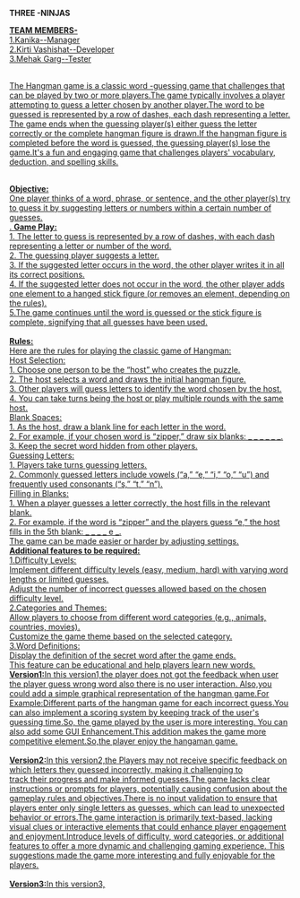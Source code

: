 <b>THREE -NINJAS </b><br>

<b><u>TEAM MEMBERS-</b><br>
   1.Kanika--Manager<br>
   2.Kirti Vashishat--Developer<br>
   3.Mehak Garg--Tester<br><br>
   
   The Hangman game is a classic word -guessing game that challenges that can be played by two or more players.The game typically involves a player attempting 
    to guess a letter chosen by another player.The word to be guessed is represented by a row of dashes, each dash representing a letter. The game ends when the 
   guessing player(s) either guess the letter correctly or the complete hangman figure is drawn.If the hangman figure is completed before the word is guessed, the 
   guessing player(s) lose the game.It's a fun and engaging  game that challenges players' vocabulary, deduction, and spelling skills.<br><br>

   <b><u>Objective:</b></u><br>
   One player thinks of a word, phrase, or sentence, and the other player(s) try to guess it by suggesting letters or numbers within a certain number of guesses. 
   <br>.
   <b><u>Game Play:</b></u><br>
     1. The letter to guess is represented by a row of dashes, with each dash representing a letter or number of the word.<br>
     2. The guessing player suggests a letter.<br>
     3. If the suggested letter occurs in the word, the other player writes it in all its correct positions.<br>
     4. If the suggested letter does not occur in the word, the other player adds one element to a hanged stick figure (or removes an element, depending on the 
        rules).<br>
     5.The game continues until the word is guessed or the stick figure is complete, signifying that all guesses have been used.<br><br>
     <b><u>Rules:</b></u><br>
     Here are the rules for playing the classic game of Hangman:<br>
      <u>Host Selection:<br>
         1. Choose one person to be the “host” who creates the puzzle.<br>
         2. The host selects a word and draws the initial hangman figure.<br>
         3. Other players will guess letters to identify the word chosen by the host.<br>
         4. You can take turns being the host or play multiple rounds with the same host.<br>
      <u> Blank Spaces:<br>
         1. As the host, draw a blank line for each letter in the word.<br>
         2. For example, if your chosen word is “zipper,” draw six blanks: _ _ _ _ _ _.<br>
         3. Keep the secret word hidden from other players.<br>
      <u> Guessing Letters:<br>
         1. Players take turns guessing letters.<br>
         2. Commonly guessed letters include vowels (“a,” “e,” “i,” “o,” “u”) and frequently used consonants (“s,” “t,” “n”).<br>
      <u>Filling in Blanks:<br>
         1. When a player guesses a letter correctly, the host fills in the relevant blank.<br>
         2. For example, if the word is “zipper” and the players guess “e,” the host fills in the 5th blank: _ _ _ _ e _.<br>
      The game can be made easier or harder by adjusting settings.<br>
     <u><b>Additional features to be required:</u></b><br>
        <u> 1.Difficulty Levels:<br>
             Implement different difficulty levels (easy, medium, hard) with varying word lengths or limited guesses.<br>
             Adjust the number of incorrect guesses allowed based on the chosen difficulty level.<br>
         <u>2.Categories and Themes:<br>
              Allow players to choose from different word categories (e.g., animals, countries, movies).<br>
              Customize the game theme based on the selected category.<br>
          <u>3.Word Definitions:<br>
              Display the definition of the secret word after the game ends.<br>
              This feature can be educational and help players learn new words.<br>
          <b>Version1:</b>In this version1,the player does not got the feedback when user the player guess wrong word also there is no user interaction.
             Also,you could add a simple graphical representation of the hangman game.For Example:Different parts of the hangman game for each incorrect
             guess.You can also implement a scoring system by keeping track of the user's guessing time.So, the game played by the user is more interesting.
             You can also add some GUI Enhancement.This addition makes the game more competitive element.So,the player enjoy the hangaman game.<br><br>
         <b>Version2:</b>In this version2,the Players may not receive specific feedback on which letters they guessed incorrectly, making it challenging to  
             track their progress and make informed guesses.The game lacks clear instructions or prompts for players, potentially causing confusion about the 
             gameplay rules and objectives.There is no input validation to ensure that players enter only single letters as guesses, which can lead to unexpected 
             behavior or errors.The game interaction is primarily text-based, lacking visual clues or interactive elements that could enhance player engagement 
             and enjoyment.Introduce levels of difficulty, word categories, or additional features to offer a more dynamic and challenging gaming experience.
             This suggestions made the game more interesting and fully enjoyable for the players.<br><br>
         <b>Version3:</b>In this version3,
             
             
